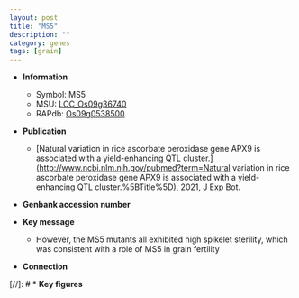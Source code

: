 ```yaml
---
layout: post
title: "MS5"
description: ""
category: genes
tags: [grain]
---
```


* **Information**  
    + Symbol: MS5  
    + MSU: [LOC_Os09g36740](http://rice.uga.edu/cgi-bin/ORF_infopage.cgi?orf=LOC_Os09g36740)  
    + RAPdb: [Os09g0538500](http://rapdb.dna.affrc.go.jp/viewer/gbrowse_details/irgsp1?name=Os09g0538500)  

* **Publication**  
    + [Natural variation in rice ascorbate peroxidase gene APX9 is associated with a yield-enhancing QTL cluster.](http://www.ncbi.nlm.nih.gov/pubmed?term=Natural variation in rice ascorbate peroxidase gene APX9 is associated with a yield-enhancing QTL cluster.%5BTitle%5D), 2021, J Exp Bot.

* **Genbank accession number**  

* **Key message**  
    + However, the MS5 mutants all exhibited high spikelet sterility, which was consistent with a role of MS5 in grain fertility

* **Connection**  

[//]: # * **Key figures**  


